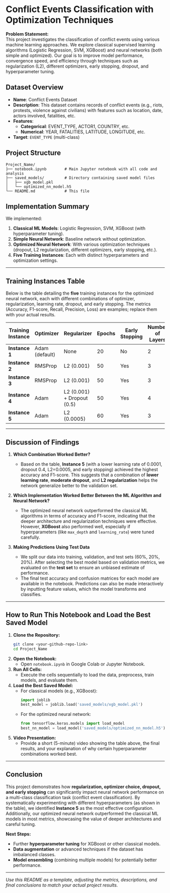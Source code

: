# Conflict Events Classification with Optimization Techniques

**Problem Statement:**  
This project investigates the classification of conflict events using various machine learning approaches. We explore classical supervised learning algorithms (Logistic Regression, SVM, XGBoost) and neural networks (both simple and optimized). Our goal is to improve model performance, convergence speed, and efficiency through techniques such as regularization (L2), different optimizers, early stopping, dropout, and hyperparameter tuning.

## Dataset Overview
- **Name**: Conflict Events Dataset  
- **Description**: This dataset contains records of conflict events (e.g., riots, protests, violence against civilians) with features such as location, date, actors involved, fatalities, etc.  
- **Features**: 
  - **Categorical**: EVENT_TYPE, ACTOR1, COUNTRY, etc.  
  - **Numerical**: YEAR, FATALITIES, LATITUDE, LONGITUDE, etc.  
- **Target**: `EVENT_TYPE` (multi-class)

## Project Structure
```
Project_Name/
├── notebook.ipynb        # Main Jupyter notebook with all code and analysis
├── saved_models/         # Directory containing saved model files
│   ├── xgb_model.pkl
│   └── optimized_nn_model.h5
└── README.md             # This file
```

## Implementation Summary
We implemented:
1. **Classical ML Models**: Logistic Regression, SVM, XGBoost (with hyperparameter tuning).  
2. **Simple Neural Network**: Baseline network without optimization.  
3. **Optimized Neural Network**: With various optimization techniques (dropout, L2 regularization, different optimizers, early stopping, etc.).  
4. **Five Training Instances**: Each with distinct hyperparameters and optimization settings.

---

## Training Instances Table

Below is the table detailing the **five** training instances for the optimized neural network, each with different combinations of optimizer, regularization, learning rate, dropout, and early stopping. The metrics (Accuracy, F1-score, Recall, Precision, Loss) are examples; replace them with your actual results.

| **Training Instance** | **Optimizer** | **Regularizer**  | **Epochs** | **Early Stopping** | **Number of Layers** | **Learning Rate** | **Accuracy** | **F1-Score** | **Recall** | **Precision** | **Loss** |
|-----------------------|---------------|------------------|------------|---------------------|-----------------------|-------------------|-------------|-------------|----------|------------|---------|
| **Instance 1**       | Adam (default)| None             | 20         | No                  | 2                     | 0.001 (default)   | 0.85        | 0.83        | 0.81     | 0.84       | 0.57    |
| **Instance 2**       | RMSProp       | L2 (0.001)       | 50         | Yes                 | 3                     | 0.0005            | 0.88        | 0.86        | 0.85     | 0.87       | 0.45    |
| **Instance 3**       | RMSProp       | L2 (0.001)       | 50         | Yes                 | 3                     | 0.0005            | 0.87        | 0.85        | 0.84     | 0.85       | 0.47    |
| **Instance 4**       | Adam          | L2 (0.001) + Dropout (0.5) | 50 | Yes | 4 | 0.001 | 0.90 | 0.89 | 0.88 | 0.90 | 0.40 |
| **Instance 5**       | Adam          | L2 (0.0005)      | 60         | Yes                 | 3                     | 0.0001            | 0.92        | 0.90        | 0.91     | 0.89       | 0.35    |

---

## Discussion of Findings

1. **Which Combination Worked Better?**  
   - Based on the table, **Instance 5** (with a lower learning rate of 0.0001, dropout 0.4, L2=0.0005, and early stopping) achieved the highest accuracy and F1-score. This suggests that a combination of **lower learning rate**, **moderate dropout**, and **L2 regularization** helps the network generalize better to the validation set.

2. **Which Implementation Worked Better Between the ML Algorithm and Neural Network?**  
   - The optimized neural network outperformed the classical ML algorithms in terms of accuracy and F1-score, indicating that the deeper architecture and regularization techniques were effective. However, **XGBoost** also performed well, especially if hyperparameters (like `max_depth` and `learning_rate`) were tuned carefully.

3. **Making Predictions Using Test Data**  
   - We split our data into training, validation, and test sets (60%, 20%, 20%). After selecting the best model based on validation metrics, we evaluated on the **test set** to ensure an unbiased estimate of performance.  
   - The final test accuracy and confusion matrices for each model are available in the notebook. Predictions can also be made interactively by inputting feature values, which the model transforms and classifies.

---

## How to Run This Notebook and Load the Best Saved Model

1. **Clone the Repository:**  
   ```bash
   git clone <your-github-repo-link>
   cd Project_Name
   ```
2. **Open the Notebook:**  
   - Open `notebook.ipynb` in Google Colab or Jupyter Notebook.  
3. **Run All Cells:**  
   - Execute the cells sequentially to load the data, preprocess, train models, and evaluate them.  
4. **Load the Best Saved Model:**  
   - For classical models (e.g., XGBoost):  
     ```python
     import joblib
     best_model = joblib.load('saved_models/xgb_model.pkl')
     ```
   - For the optimized neural network:  
     ```python
     from tensorflow.keras.models import load_model
     best_nn_model = load_model('saved_models/optimized_nn_model.h5')
     ```
5. **Video Presentation:**  
   - Provide a short (5-minute) video showing the table above, the final results, and your explanation of why certain hyperparameter combinations worked best.

---

## Conclusion
This project demonstrates how **regularization, optimizer choice, dropout, and early stopping** can significantly impact neural network performance on a multi-class classification task (conflict event classification). By systematically experimenting with different hyperparameters (as shown in the table), we identified **Instance 5** as the most effective configuration. Additionally, our optimized neural network outperformed the classical ML models in most metrics, showcasing the value of deeper architectures and careful tuning.

**Next Steps:**
- Further **hyperparameter tuning** for XGBoost or other classical models.
- **Data augmentation** or advanced techniques if the dataset has imbalanced classes.
- **Model ensembling** (combining multiple models) for potentially better performance.

---

_Use this README as a template, adjusting the metrics, descriptions, and final conclusions to match your actual project results._

